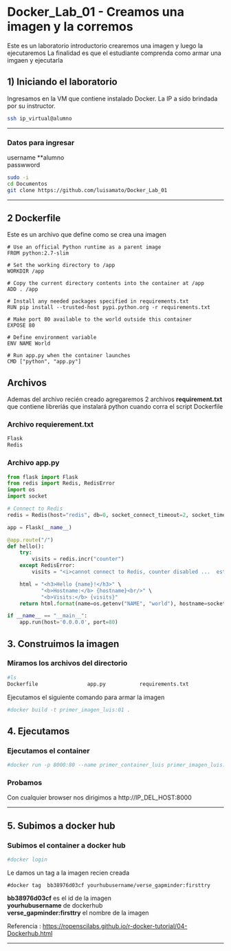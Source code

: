 # Docker_Lab_01 - Creamos una imagen y la corremos

Este es un laboratorio introductorio crearemos una imagen y luego la ejecutaremos
La finalidad es que el estudiante comprenda como armar una imgaen y ejecutarla

## 1) Iniciando el laboratorio

Ingresamos en la VM que contiene instalado Docker. La IP a sido brindada por su instructor. 

```bash
ssh ip_virtual@alumno
```
----
### Datos para ingresar 

username  **alumno \
passwword 
```bash
sudo -i 
cd Documentos
git clone https://github.com/luisamato/Docker_Lab_01
```

---

## 2 Dockerfile

Este es un archivo que define como se crea una imagen

```docker
# Use an official Python runtime as a parent image
FROM python:2.7-slim

# Set the working directory to /app
WORKDIR /app

# Copy the current directory contents into the container at /app
ADD . /app

# Install any needed packages specified in requirements.txt
RUN pip install --trusted-host pypi.python.org -r requirements.txt

# Make port 80 available to the world outside this container
EXPOSE 80

# Define environment variable
ENV NAME World

# Run app.py when the container launches
CMD ["python", "app.py"]

````
## Archivos
Ademas del archivo recién creado agregaremos 2 archivos
**requirement.txt** que contiene libreriás que instalará python cuando corra el script Dockerfile

### Archivo requierement.txt
````bash
Flask
Redis
````

### Archivo app.py

```python
from flask import Flask
from redis import Redis, RedisError
import os
import socket

# Connect to Redis
redis = Redis(host="redis", db=0, socket_connect_timeout=2, socket_timeout=2)

app = Flask(__name__)

@app.route("/")
def hello():
    try:
        visits = redis.incr("counter")
    except RedisError:
        visits = "<i>cannot connect to Redis, counter disabled ...  esta la base ... </i>"

    html = "<h3>Hello {name}!</h3>" \
           "<b>Hostname:</b> {hostname}<br/>" \
           "<b>Visits:</b> {visits}"
    return html.format(name=os.getenv("NAME", "world"), hostname=socket.gethostname(), visits=visits)

if __name__ == "__main__":
    app.run(host='0.0.0.0', port=80)
````

## 3. Construimos la imagen
### Miramos los archivos del directorio
```bash
#ls
Dockerfile                app.py           requirements.txt
````
Ejecutamos el siguiente comando para armar la imagen
```bash
#docker build -t primer_imagen_luis:01 .
````
## 4. Ejecutamos
### Ejecutamos el container
```bash
#docker run -p 8000:80 --name primer_container_luis primer_imagen_luis:01
````

### Probamos
Con cualquier browser nos dirigimos a 
http://IP_DEL_HOST:8000


---
## 5. Subimos a docker hub
### Subimos el container a docker hub
```bash
#docker login
````
Le damos un tag a la imagen recien creada 
```
#docker tag  bb38976d03cf yourhubusername/verse_gapminder:firsttry
```
**bb38976d03cf** es el id de la imagen\
**yourhubusername** de dockerhub\
**verse_gapminder:firsttry** el nombre de la imagen

Referencia : https://ropenscilabs.github.io/r-docker-tutorial/04-Dockerhub.html

----
